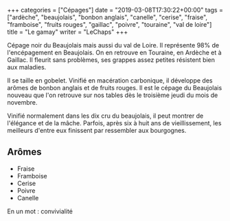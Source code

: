+++
categories = ["Cépages"]
date = "2019-03-08T17:30:22+00:00"
tags = ["ardèche", "beaujolais", "bonbon anglais", "canelle", "cerise", "fraise", "framboise", "fruits rouges", "gaillac", "poivre", "touraine", "val de loire"] 
title = "Le gamay"
writer = "LeChaps"
+++

Cépage noir du Beaujolais mais aussi du val de Loire. Il représente 98% de l'encépagement en Beaujolais. On en retrouve en Touraine, en Ardèche et à Gaillac. Il fleurit sans problèmes, ses grappes assez petites résistent bien aux maladies.  

Il se taille en gobelet. Vinifié en macération carbonique, il développe des arômes de bonbon anglais et de fruits rouges. Il est le cépage du Beaujolais nouveau que l'on retrouve sur nos tables dès le troisième jeudi du mois de novembre.  

Vinifié normalement dans les dix cru du beaujolais, il peut montrer de l'élégance et de la mâche. Parfois, après six à huit ans de vieillissement, les meilleurs d'entre eux finissent par ressembler aux bourgognes.

## Arômes

* Fraise
* Framboise
* Cerise
* Poivre
* Canelle

En un mot : convivialité
